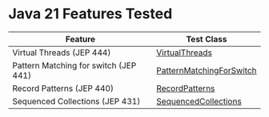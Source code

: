 # Java 21 Features Tested

| Feature                                              | Test Class                                                                                                 |
|------------------------------------------------------|------------------------------------------------------------------------------------------------------------|
| Virtual Threads (JEP 444)                            | [VirtualThreads](src/main/java/io/bmeurant/java21/features/VirtualThreads.java)                            |
| Pattern Matching for switch (JEP 441)                | [PatternMatchingForSwitch](src/main/java/io/bmeurant/java21/features/PatternMatchingForSwitch.java)        |
| Record Patterns (JEP 440)                            | [RecordPatterns](src/main/java/io/bmeurant/java21/features/RecordPatterns.java)                            |
| Sequenced Collections (JEP 431)                      | [SequencedCollections](src/main/java/io/bmeurant/java21/features/SequencedCollections.java)                |
